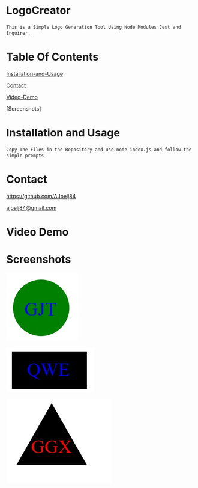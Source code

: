 # LogoCreator
    This is a Simple Logo Generation Tool Using Node Modules Jest and Inquirer.


# Table Of Contents
[Installation-and-Usage](#installation-and-usage)

[Contact](#contact)

[Video-Demo](#video-demo)

[Screenshots]

# Installation and Usage
    Copy The Files in the Repository and use node index.js and follow the simple prompts

# Contact

https://github.com/AJoelj84

ajoelj84@gmail.com

# Video Demo

# Screenshots
![Alt text](assets/circle%20logo.jpg)

![Alt text](assets/rectangle%20logo.jpg)

![Alt text](assets/triangle%20logo.jpg)